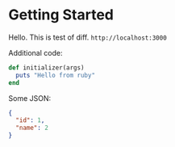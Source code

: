 # Getting Started

Hello. This is test of diff.
`http://localhost:3000`

Additional code:
```ruby
def initializer(args)
  puts "Hello from ruby"
end
```

Some JSON:
```json
{
  "id": 1,
  "name": 2
}
```
